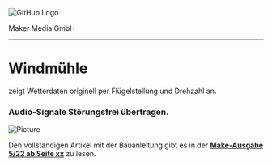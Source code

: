 ![GitHub Logo](http://www.heise.de/make/icons/make_logo.png)

Maker Media GmbH
*** 

# Windmühle
zeigt Wetterdaten originell per Flügelstellung und Drehzahl an.

### Audio-Signale Störungsfrei übertragen.

![Picture](https://github.com/MakeMagazinDE/Windmuehle/blob/main/Aufmacher_github.jpg) 

Den vollständigen Artikel mit der Bauanleitung gibt es in der **[Make-Ausgabe 5/22 ab Seite xx](https://www.heise.de/select/make/2022/5/2221507124782634481)** zu lesen. 


